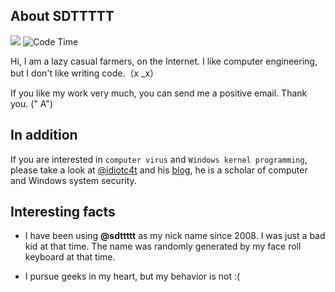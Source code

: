 ## About SDTTTTT

[![](https://img.shields.io/discord/828070178897133638)](https://discord.gg/wwZyJ3Etwt)
![Code Time](https://img.shields.io/endpoint?style=social&url=https://codetime-api.datreks.com/badge/1465?logoColor=dark%26project=%26recentMS=1296000000%26showProject=false)

Hi, I am a lazy casual farmers, on the Internet. 
I like computer engineering, but I don't like writing code.（x _x）

If you like my work very much, you can send me a positive email. Thank you. (" A")

## In addition

If you are interested in `computer virus` and `Windows kernel programming`, please take a look at [@idiotc4t](https://github.com/idiotc4t) and his [blog](https://idiotc4t.gitbook.io/), he is a scholar of computer and Windows system security.

## Interesting facts

* I have been using **@sdttttt** as my nick name since 2008.
I was just a bad kid at that time.
The name was randomly generated by my face roll keyboard at that time.

* I pursue geeks in my heart, but my behavior is not :(
